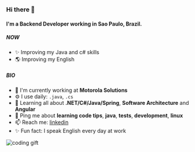 ### Hi there 👋

#### I'm a Backend Developer working in Sao Paulo, Brazil.

##### NOW

- ✨ Improving my Java and c# skills
- 🌎 Improving my English
##### BIO

- 🏢 I'm currently working at **Motorola Solutions**
- ⚙️ I use daily: `.java`, `.cs`
- 🌱 Learning all about **.NET/C#/Java/Spring**, **Software Architecture** and **Angular**
- 💬 Ping me about **learning code tips**, **java**, **tests**, **development**, **linux**
- 📫 Reach me: [linkedin](https://www.linkedin.com/in/natanista/)
- ✨ Fun fact: I speak English every day at work

![coding gift](https://media.tenor.com/KywF5hgM9g4AAAAC/cat-coding.gif)

